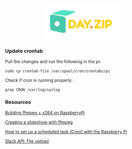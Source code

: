 <center>
  <img src="logo.png" width="250" />
</center>


### Update crontab

Pull the changes and run the following in the pi:

```
sudo cp crontab-file /var/spool/cron/crontabs/pi 
```

Check if cron is running properly:

```
grep CRON /var/log/syslog
```

### Resources

[Building ffmpeg + x264 on RaspberryPi](http://www.jeffreythompson.org/blog/2014/11/13/installing-ffmpeg-for-raspberry-pi/)

[Creating a slideshow with ffmpeg](https://trac.ffmpeg.org/wiki/Create%20a%20video%20slideshow%20from%20images)

[How to set up a scheduled task (Cron) with the Raspberry Pi](https://www.youtube.com/watch?v=UggNZundvPk)

[Slack API: File upload](https://api.slack.com/methods/files.upload/test)